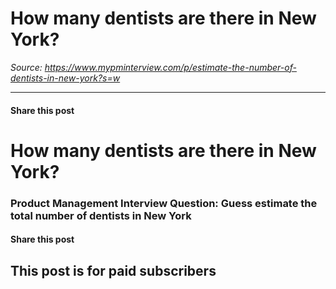 # How many dentists are there in New York?

*Source: https://www.mypminterview.com/p/estimate-the-number-of-dentists-in-new-york?s=w*

---

#### Share this post

# How many dentists are there in New York?

### Product Management Interview Question: Guess estimate the total number of dentists in New York

#### Share this post

## This post is for paid subscribers


